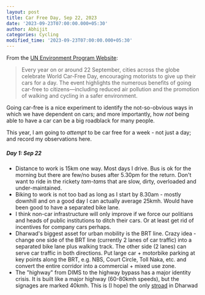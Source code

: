 ```yaml
---
layout: post
title: Car Free Day, Sep 22, 2023
date: '2023-09-23T07:00:00.000+05:30'
author: Abhijit
categories: Cycling
modified_time: '2023-09-23T07:00:00.000+05:30'
---
```


From the [UN Environment Program Website](https://www.unep.org/news-and-stories/story/world-car-free-day-22-september-great-opportunity-reduce-air-pollution):

> Every year on or around 22 September, cities across the globe celebrate World Car-Free Day, encouraging motorists to give up their cars for a day. The event highlights the numerous benefits of going car-free to citizens—including reduced air pollution and the promotion of walking and cycling in a safer environment.
> 

Going car-free is a nice experiment to identify the not-so-obvious ways in which we have dependent on cars; and more importantly, how *not* being able to have a car can be a big roadblack for many people.

<!--more-->

This year, I am going to *attempt* to be car free for a week - not just a day; and record my observations here.

##### Day 1: Sep 22
* Distance to work is 15km one way. Most days I drive. Bus is ok for the morning but there are few/no buses after 5.30pm for the return. Don't want to ride in the rickety *tam-tam*s that are slow, dirty, overloaded and under-maintained.
* Biking to work is not too bad as long as I start by 8.30am - mostly downhill and on a good day I can actually average 25kmh. Would have been good to have a separated bike lane.
* I think non-car infrastructure will only improve if we force our politians and  heads of public institutions to ditch their cars. Or at least get rid of incentives for company cars perhaps.
* Dharwad's biggest asset for urban mobility is the BRT line. Crazy idea - change one side of the BRT line (currently 2 lanes of car traffic) into a separated bike lane plus walking track.
The other side (2 lanes) can serve car traffic in both directions. Put large car + motorbike parking at key points along the BRT, e.g. NBS, Court Circle, Toll Naka, etc. and convert the entire corridor into a commercial + mixed use zone.
* The "highway" from DIMS to the highway bypass has a major identity crisis. It is built like a major highway (60-80kmh speeds), but the signages are marked 40kmh. This is (I hope) the only [stroad](https://www.youtube.com/watch?v=ORzNZUeUHAM) in Dharwad